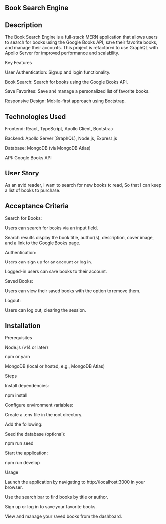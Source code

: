 Book Search Engine
------------------

Description
-----------

The Book Search Engine is a full-stack MERN application that allows users to search for books using the Google Books API, save their favorite books, and manage their accounts. This project is refactored to use GraphQL with Apollo Server for improved performance and scalability.

Key Features

User Authentication: Signup and login functionality.

Book Search: Search for books using the Google Books API.

Save Favorites: Save and manage a personalized list of favorite books.

Responsive Design: Mobile-first approach using Bootstrap.

Technologies Used
-----------------

Frontend: React, TypeScript, Apollo Client, Bootstrap

Backend: Apollo Server (GraphQL), Node.js, Express.js

Database: MongoDB (via MongoDB Atlas)

API: Google Books API

User Story
-----------

As an avid reader,
I want to search for new books to read,
So that I can keep a list of books to purchase.

Acceptance Criteria
-------------------

Search for Books:

Users can search for books via an input field.

Search results display the book title, author(s), description, cover image, and a link to the Google Books page.

Authentication:

Users can sign up for an account or log in.

Logged-in users can save books to their account.

Saved Books:

Users can view their saved books with the option to remove them.

Logout:

Users can log out, clearing the session.

Installation
------------

Prerequisites

Node.js (v14 or later)

npm or yarn

MongoDB (local or hosted, e.g., MongoDB Atlas)

Steps

Install dependencies:

npm install

Configure environment variables:

Create a .env file in the root directory.

Add the following:

Seed the database (optional):

npm run seed

Start the application:

npm run develop

Usage

Launch the application by navigating to http://localhost:3000 in your browser.

Use the search bar to find books by title or author.

Sign up or log in to save your favorite books.

View and manage your saved books from the dashboard.

